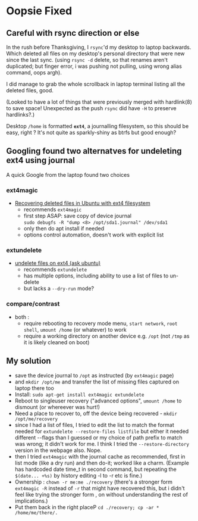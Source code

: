 # Oopsie Fixed

## Careful with rsync direction or else

In the rush before Thanksgiving, I `rsync`'d my desktop to laptop backwards. Which deleted all files on my desktop's personal directory that were new since the last sync. (using `rsync -d` delete, so that renames aren't duplicated; but finger error, i was pushing not pulling, using wrong alias command, oops argh).

I did manage to grab the whole scrollback in laptop terminal listing all the deleted files, good.

(Looked to have a lot of things that were previously merged with hardlink(8) to save space! Unexpected as the push `rsync` did have `-H` to preserve hardlinks?.)

Desktop `/home` is formatted **`ext4`**, a journalling filesystem, so  this should be easy, right ?  It's not quite as sparkly-shiny as btrfs but good enough?

## Googling found two alternatves for undeleting ext4 using journal

A quick Google from the laptop found two choices 

### ext4magic

* [Recovering deleted files in Ubuntu with ext4 filesystem](https://gist.github.com/ebautistabar/cca12863e6335d08a019f015f53fac4a)
   - recommends `ext4magic`
   - first step ASAP: save copy of device journal   
     ```sudo debugfs -R "dump <8> /opt/sda1.journal" /dev/sda1```
   - only then do apt install if needed
   - options control automation, doesn't work with explicit list

### extundelete

* [undelete files on ext4 (ask ubuntu)](https://askubuntu.com/questions/217606/undelete-files-on-ext4)
   - recommends `extundelete` 
   - has multiple options, including ability to use a list of files to un-delete
   - but lacks a `--dry-run` mode?

### compare/contrast

* both :
  - require rebooting to recovery mode menu, `start network`, `root shell`, `umount /home` (or whatever) to work
  - require a working directory on another device e.g. `/opt` (not `/tmp` as it is likely cleaned on boot)

## My solution

* save the device journal to `/opt` as instructed (by `ext4magic` page)
* and `mkdir /opt/me` and transfer the list of missing files captured on laptop there too
* Install: `sudo apt-get install ext4magic extundelete`
* Reboot to singleuser recovery ("advanced options", `umount /home` to dismount (or whereever was hurt!)
* Need a place to recover to, off the device being recovered - `mkdir /opt/me/recovery` 
* since I had a list of files, I tried to edit the list to match the format needed for `extundelete --restore-files listfile` but either it needed different --flags than I guessed or my choice of path prefix to match was wrong; it didn't work for me. I think I tried the `--restore-directory` version in the webpage also. Nope.
* then I tried `ext4magic` with the journal cache as recommended, first in list mode (like a dry run) and then do-it; worked like a charm. (Example has hardcoded date time_t in second command, but repeating the `$(date... +%s)` by history editing -l to -r etc is fine.)
* Ownership  : `chown -r me:me ./recovery` (there's a stronger form `ext4magic -R` instead of `-r` that might have recovered this, but i didn't feel like trying the stronger form ,  on without understanding the rest of implications.)
* Put them back in the right placeP `cd ./recovery; cp -ar * /home/me/there/.` 

